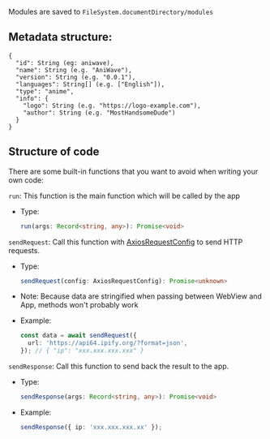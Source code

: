 Modules are saved to `FileSystem.documentDirectory/modules`

## Metadata structure:

```
{
  "id": String (eg: aniwave),
  "name": String (e.g. "AniWave"),
  "version": String (e.g. "0.0.1"),
  "languages": String[] (e.g. ["English"]),
  "type": "anime",
  "info": {
    "logo": String (e.g. "https://logo-example.com"),
    "author": String (e.g. "MostHandsomeDude")
  }
}
```

## Structure of code

There are some built-in functions that you want to avoid when writing your own code:

`run`: This function is the main function which will be called by the app

- Type:
  ```ts
  run(args: Record<string, any>): Promise<void>
  ```

`sendRequest`: Call this function with [AxiosRequestConfig](https://axios-http.com/docs/req_config) to send HTTP requests.

- Type:
  ```ts
  sendRequest(config: AxiosRequestConfig): Promise<unknown>
  ```
- Note: Because data are stringified when passing between WebView and App, methods won't probably work

- Example:
  ```ts
  const data = await sendRequest({
    url: 'https://api64.ipify.org/?format=json',
  }); // { "ip": "xxx.xxx.xxx.xxx" }
  ```

`sendResponse`: Call this function to send back the result to the app.

- Type:

  ```ts
  sendResponse(args: Record<string, any>): Promise<void>
  ```

- Example:

  ```ts
  sendResponse({ ip: 'xxx.xxx.xxx.xx' });
  ```
